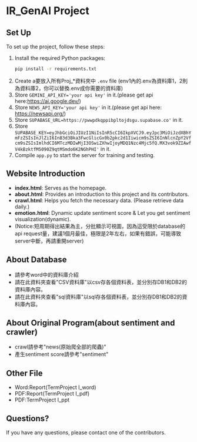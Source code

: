 # IR_GenAI Project

## Set Up
To set up the project, follow these steps:
1. Install the required Python packages:
    ```sh
    pip install -r requirements.txt
    ```
2. Create a要放入所有Proj_*資料夾中 `.env` file (env1內的.env為資料庫1，2則為資料庫2，你可以替換.env成你需要的資料庫)
3. Store `GEMINI_API_KEY='your api key'` in it.(please get api here:https://ai.google.dev/)
4. Store `NEWS_API_KEY='your api key'` in it.(please get api here: https://newsapi.org/)
5. Store `SUPABASE_URL=https://pwwpdkqppibpltojdsgu.supabase.co'` in it.
6. Store `SUPABASE_KEY=eyJhbGciOiJIUzI1NiIsInR5cCI6IkpXVCJ9.eyJpc3MiOiJzdXBhYmFzZSIsInJlZiI6InB3d3Bka3FwcGlicGx0b2pkc2d1Iiwicm9sZSI6InNlcnZpY2Vfcm9sZSIsImlhdCI6MTczMDIwMjI3OSwiZXhwIjoyMDQ1Nzc4Mjc5fQ.MX3vok9ZIAwfV4kBzktfM5090Z9qtMSmdo6K2NGhPHI'` in it.
7. Compile `app.py` to start the server for training and testing.

## Website Introduction
- **index.html**: Serves as the homepage.
- **about.html**: Provides an introduction to this project and its contributors.
- **crawl.html**: Helps you fetch the necessary data. (Please retrieve data daily.)
- **emotion.html**: Dynamic update sentiment score & Let you get sentiment visualization(dynamic).
- (Notice:短周期得出結果為主，分批顯示可視圖，因為這受限於database的api request量，建議1個月最佳，極限是2年左右，如果有錯誤，可能導致server中斷，再請重開server)

## About Database
- 請參考word中的資料庫介紹
- 請在此資料夾查看"CSV資料庫"以csv存各個資料表，並分別存DB1和DB2的資料庫內容。
- 請在此資料夾查看"sql資料庫"以sql存各個資料表，並分別存DB1和DB2的資料庫內容。

## About Original Program(about sentiment and crawler)
- crawl請參考"news(原始爬全部的爬蟲)"
- 產生sentiment score請參考"sentiment"

## Other File
- Word:Report(TermProject I_word)
- PDF:Report(TermProject I_pdf)
- PDF:TermProject I_ppt

## Questions?
If you have any questions, please contact one of the contributors.
